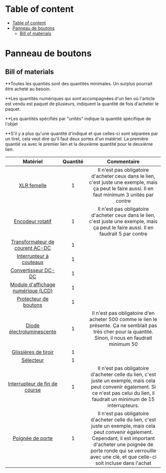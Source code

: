 # Table of content
- [Table of content](#table-of-content)
- [Panneau de boutons](#panneau-de-boutons)
  - [Bill of materials](#bill-of-materials)

# Panneau de boutons

## Bill of materials

\*\*Toutes les quantiés sont des quantités minimales. Un surplus pourrait être acheté au besoin.

\*\*Les quantités numériques qui sont accompagnées d'un lien où l'article est vendu est paquet de plusieurs, indiquent la quantité de fois d'acheter le paquet.

\*\*Les quantités spécifiés par "unités" indique la quantité spécifique de l'objet

\*\*S'il y a plus qu'une quantité d'indiqué et que celles-ci sont séparées par un tiret, cela veut dire qu'il faut deux sortes d'un matériel. La première quantié va avec le premier lien et la deuxième quantité pour le deuxième lien.

|                                                               Matériel                                                              | Quantité |                                                                                                                       Commentaire                                                                                                                       |
|:-----------------------------------------------------------------------------------------------------------------------------------:|:--------:|:-------------------------------------------------------------------------------------------------------------------------------------------------------------------------------------------------------------------------------------------------------:|
|                    [ XLR femelle](https://www.amazon.ca/XLR-Female-Jack-Pin-Connector/dp/B07S6J8WVD/ref=sr_1_12?)                   |     1    |                                                    Il n'est pas obligatoire d'acheter ceux dans le lien, c'est juste une exemple, mais ça peut le faire aussi. Il en faut minimum 3 unités par contre                                                   |
|            [Encodeur rotatif](https://www.amazon.ca/Taiss-KY-040-Encoder-15%C3%9716-5-Arduino/dp/B07F26CT6B/ref=sr_1_9?)            |     1    |                                                         Il n'est pas obligatoire d'acheter ceux dans le lien, c'est juste une exemple, mais ça peut le faire aussi. Il en faudrait 5 par contre                                                         |
| [Transformateur de courent AC-DC](https://www.amazon.ca/ALITOVE-Transformer-Switching-Converter-Security/dp/B078RZ6C3N/ref=sr_1_2?) |     1    |                                                                                                                                                                                                                                                         |
|     [Interrupteur à couteaux](https://www.amazon.ca/Household-Disconnect-Electrical-Control-Switches/dp/B0D3VSK37Z/ref=sr_1_3?)     |     1    |                                                                                                                                                                                                                                                         |
|              [Convertisseur DC-DC](https://www.amazon.ca/Step-Down-Waterproof-Miniature-Converter-Supply/dp/B07PNWPLRY)             |     1    |                                                                                                                                                                                                                                                         |
| [Module d'affichage numérique (LCD)](https://www.amazon.ca/Robojax-LCD1602-Character-soldered-Interface/dp/B08L5RQHYP/ref=sr_1_10?) |     1    |                                                                                                                                                                                                                                                         |
|           [Protecteur de boutons](https://www.amazon.ca/Healeved-Dustproof-Emergency-Transparent-Pushbutton/dp/B0CRC3TBCJ)          |     1    |                                                                                                                                                                                                                                                         |
|    [Diode électroluminescente](https://www.amazon.ca/Millimeter-Emitting-Assortment-Diffused-Indicator/dp/B07N2GVCYZ/ref=sr_1_5?)   |     1    |                                                Il n'est pas obligatoire d'en acheter 500 comme le lien le présente. Ça ne semblait pas très cher pour la quantité. Sinon, il nous en faudrait minimum 50                                                |
|            [Glissières de tiroir](https://www.amazon.ca/Pairs-Drawer-Slides-Bearing-3-Section/dp/B0CZLDJLRP/ref=sr_1_5?)            |     1    |                                                                                                                                                                                                                                                         |
|             [Sélecteur](https://www.amazon.ca/XIRIXX-YMD11-25A-Isolator-Disconnect-Selector/dp/B0CZRJMTF6/ref=sr_1_171?)            |     1    |                                                                                                                                                                                                                                                         |
|           [Interrupteur de fin de course](https://www.amazon.ca/DAOKI-Switch-Momentary-Button-Arduino/dp/B07YKFX99S?th=1)           |     1    |                                 Il n'est pas obligatoire d'acheter celle du lien, c'est juste un exemple, mais cela peut convenir également. Si ce n'est pas celui du lien, il faudrait un minimum de 15 interrupteurs.                                 |
|              [Poignée de porte](https://www.amazon.ca/Pack-Entry-Knobs-Outdoor-Interior/dp/B0D7GBKWKW/ref=cs_sr_dp_1?)              |     1    | Il n'est pas obligatoire d'acheter celle du lien, c'est juste un exemple, mais cela peut convenir également. Cependant, il est important d'acheter une poignée de porte ronde qui se verrouille avec une clé, et que celle-ci soit incluse dans l'achat |       |
